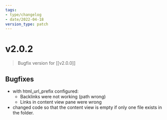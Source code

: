 ```yaml
---
tags:
- type/changelog
- date/2022-04-18
version_type: patch
---
```


# v2.0.2
> Bugfix version for [[v2.0.0]]

## Bugfixes
- with html_url_prefix configured:
	- Backlinks were not working (path wrong)
	- Links in content view pane were wrong
- changed code so that the content view is empty if only one file exists in the folder.